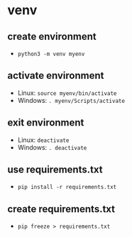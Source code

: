 # venv
## create environment
- `python3 -m venv myenv`

## activate environment
- Linux: `source myenv/bin/activate`
- Windows: `. myenv/Scripts/activate`

## exit environment
- Linux: `deactivate`
- Windows: `. deactivate`

## use requirements.txt
- `pip install -r requirements.txt`

## create requirements.txt
- `pip freeze > requirements.txt`
